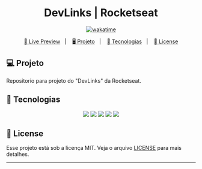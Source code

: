 <h1 align="center">
  DevLinks | Rocketseat
</h1>

<p align="center">
  <a href="https://wakatime.com/badge/user/68660678-6b86-4b78-98df-f5f41a37e1bc/project/f246d16f-8656-43c0-bcf2-431546e24df6"><img src="https://wakatime.com/badge/user/68660678-6b86-4b78-98df-f5f41a37e1bc/project/f246d16f-8656-43c0-bcf2-431546e24df6.svg" alt="wakatime"></a>
</p>

<p align="center">
  <a href="https://bh-tec.github.io/rocketseat-devLinks">🔗 Live Preview</a>&nbsp;&nbsp;&nbsp;|&nbsp;&nbsp;&nbsp;
  <a href="#-projeto">🖥️ Projeto</a>&nbsp;&nbsp;&nbsp;|&nbsp;&nbsp;&nbsp;
  <a href="#-tecnologias">🚀 Tecnologias</a>&nbsp;&nbsp;&nbsp;|&nbsp;&nbsp;&nbsp;
  <a href="#-license">📝 License</a>
</p>

## 💻 Projeto

Repositorio para projeto do "DevLinks" da Rocketseat.

## 🚀 Tecnologias

<p align="center">
  <img src="https://img.shields.io/badge/html5-%23E34F26.svg?style=for-the-badge&logo=html5&logoColor=white">
  <img src="https://img.shields.io/badge/css3-%231572B6.svg?style=for-the-badge&logo=css3&logoColor=white">
  <img src="https://img.shields.io/badge/javascript-%23323330.svg?style=for-the-badge&logo=javascript&logoColor=%23F7DF1E">
  <img src="https://img.shields.io/badge/git-%23F05033.svg?style=for-the-badge&logo=git&logoColor=white">
  <img src="https://img.shields.io/badge/github-%23121011.svg?style=for-the-badge&logo=github&logoColor=white">
</p>

## 📝 License

Esse projeto está sob a licença MIT. Veja o arquivo [LICENSE](LICENSE) para mais detalhes.

---
